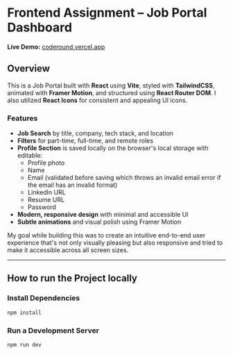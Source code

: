 # Frontend Assignment – Job Portal Dashboard

**Live Demo:** [coderound.vercel.app](https://coderound.vercel.app/)

## Overview

This is a Job Portal built with **React** using **Vite**, styled with **TailwindCSS**, animated with **Framer Motion**, and structured using **React Router DOM**. I also utilized **React Icons** for consistent and appealing UI icons.

### Features

- **Job Search** by title, company, tech stack, and location  
- **Filters** for part-time, full-time, and remote roles  
- **Profile Section** is saved locally on the browser's local storage with editable:
  - Profile photo
  - Name
  - Email (validated before saving which throws an invalid email error if the email has an invalid format)
  - LinkedIn URL
  - Resume URL
  - Password
- **Modern, responsive design** with minimal and accessible UI
- **Subtle animations** and visual polish using Framer Motion

My goal while building this was to create an intuitive end-to-end user experience that's not only visually pleasing but also responsive and tried to make it accessible across all screen sizes.

---

## How to run the Project locally

### Install Dependencies

```bash
npm install
```

### Run a Development Server

```bash
npm run dev
```